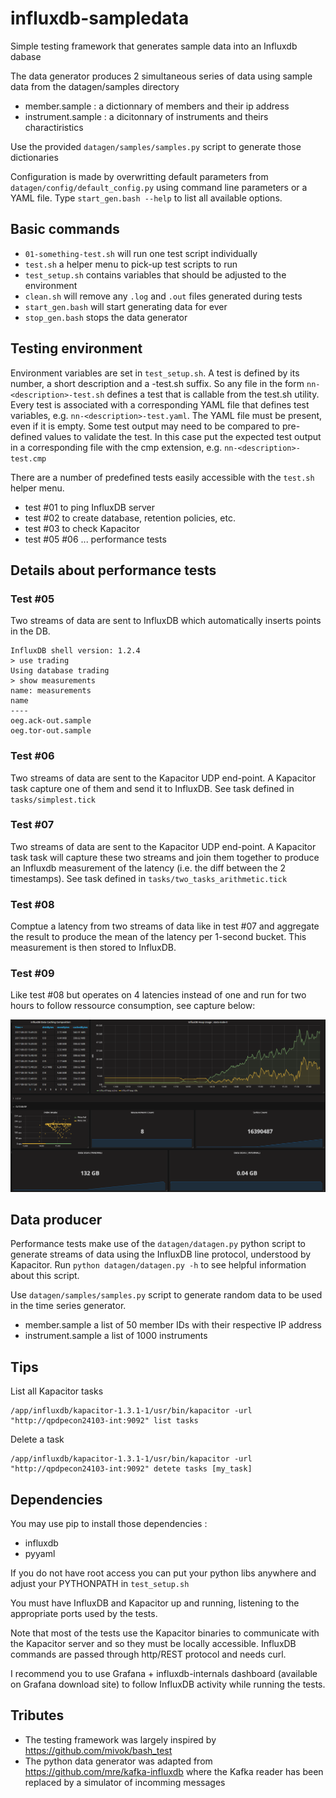 # influxdb-sampledata
Simple testing framework that generates sample data into an Influxdb dabase

The data generator produces 2 simultaneous series of data using sample data from the datagen/samples directory
* member.sample : a dictionnary of members and their ip address
* instrument.sample : a dicitonnary of instruments and theirs charactiristics

Use the provided `datagen/samples/samples.py` script to generate those dictionaries

Configuration is made by overwritting default parameters from `datagen/config/default_config.py` using command line parameters or a YAML file.
Type `start_gen.bash --help` to list all available options.

## Basic commands
* `01-something-test.sh` will run one test script individually
* `test.sh` a helper menu to pick-up test scripts to run
* `test_setup.sh` contains variables that should be adjusted to the environment
* `clean.sh` will remove any `.log` and `.out` files generated during tests
* `start_gen.bash` will start generating data for ever
* `stop_gen.bash` stops the data generator

## Testing environment
Environment variables are set in `test_setup.sh`.
A test is defined by its number, a short description and a -test.sh suffix. So any file in the form `nn-<description>-test.sh` defines a test that is callable from the test.sh utility. Every test is associated with a corresponding YAML file that defines test variables, e.g. `nn-<description>-test.yaml`. The YAML file must be present, even if it is empty. Some test output may need to be compared to pre-defined values to validate the test. In this case put the expected test output in a corresponding file with the cmp extension, e.g. `nn-<description>-test.cmp`

There are a number of predefined tests easily accessible with the `test.sh`  helper menu.
* test #01 to ping InfluxDB server
* test #02 to create database, retention policies, etc.
* test #03 to check Kapacitor
* test #05 #06 ... performance tests

## Details about performance tests
### Test #05
Two streams of data are sent to InfluxDB which automatically inserts points in the DB.
```
InfluxDB shell version: 1.2.4
> use trading
Using database trading
> show measurements
name: measurements
name
----
oeg.ack-out.sample
oeg.tor-out.sample
```

### Test #06
Two streams of data are sent to the Kapacitor UDP end-point. A Kapacitor task capture one of them and send it to InfluxDB. See task defined in `tasks/simplest.tick`

### Test #07
Two streams of data are sent to the Kapacitor UDP end-point. A Kapacitor task
task will capture these two streams and join them together to produce an Influxdb measurement of the latency (i.e. the diff between the 2 timestamps). See task defined in `tasks/two_tasks_arithmetic.tick`

### Test #08
Comptue a latency from two streams of data like in test #07 and aggregate the result to produce the mean of the latency per 1-second bucket. This measurement is then stored to InfluxDB.

### Test #09
Like test #08 but operates on 4 latencies instead of one and run for two hours to follow ressource consumption, see capture below:

![Test 09 screen](/images/09-perf-kapacitor-all-latencies-test.png)

## Data producer
Performance tests make use of the `datagen/datagen.py` python script to generate streams of data using the InfluxDB line protocol, understood by Kapacitor. Run `python datagen/datagen.py -h` to see helpful information about this script.

Use `datagen/samples/samples.py` script to generate random data to be used in the time series generator.
* member.sample a list of 50 member IDs with their respective IP address
* instrument.sample a list of 1000 instruments

## Tips
List all Kapacitor tasks
```
/app/influxdb/kapacitor-1.3.1-1/usr/bin/kapacitor -url "http://qpdpecon24103-int:9092" list tasks
```
Delete a task
```
/app/influxdb/kapacitor-1.3.1-1/usr/bin/kapacitor -url "http://qpdpecon24103-int:9092" detete tasks [my_task]
```
## Dependencies
You may use pip to install those dependencies :
* influxdb
* pyyaml

If you do not have root access you can put your python libs anywhere and adjust your PYTHONPATH in `test_setup.sh`

You must have InfluxDB and Kapacitor up and running, listening to the appropriate ports used by the tests.

Note that most of the tests use the Kapacitor binaries to communicate with the Kapacitor server and so they must be locally accessible. InfluxDB commands are passed through http/REST protocol and needs curl.  

I recommend you to use Grafana + influxdb-internals dashboard (available on Grafana download site) to follow InfluxDB activity while running the tests.

## Tributes
* The testing framework was largely inspired by https://github.com/mivok/bash_test
* The python data generator was adapted from https://github.com/mre/kafka-influxdb where the Kafka reader has been replaced by a simulator of incomming messages
